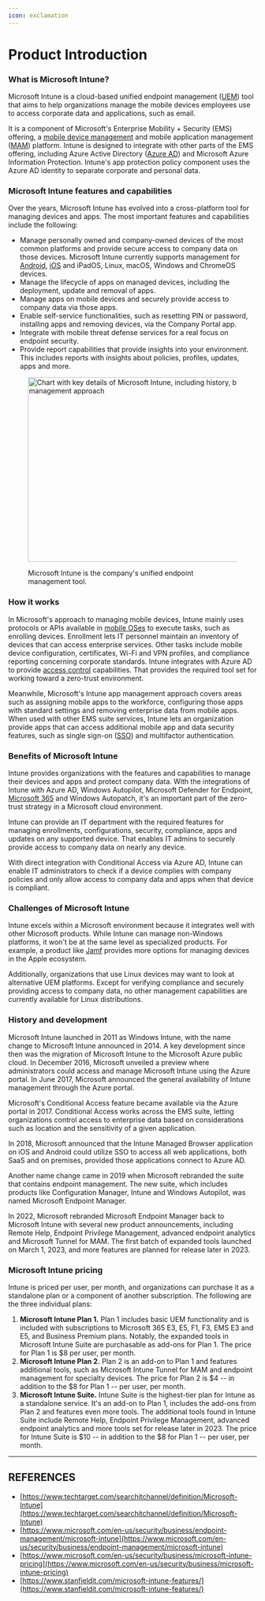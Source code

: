 ```yaml
---
icon: exclamation
---
```


# Product Introduction

### What is Microsoft Intune?

Microsoft Intune is a cloud-based unified endpoint management ([UEM](https://www.techtarget.com/searchenterprisedesktop/definition/unified-endpoint-management-UEM)) tool that aims to help organizations manage the mobile devices employees use to access corporate data and applications, such as email.

It is a component of Microsoft's Enterprise Mobility + Security (EMS) offering, a [mobile device management](https://www.techtarget.com/searchmobilecomputing/definition/mobile-device-management) and mobile application management ([MAM](https://www.techtarget.com/searchmobilecomputing/definition/mobile-application-management-MAM)) platform. Intune is designed to integrate with other parts of the EMS offering, including Azure Active Directory ([Azure AD](https://www.techtarget.com/searchwindowsserver/definition/Microsoft-Windows-Azure-Active-Directory-Windows-Azure-AD)) and Microsoft Azure Information Protection. Intune's app protection policy component uses the Azure AD identity to separate corporate and personal data.

### Microsoft Intune features and capabilities

Over the years, Microsoft Intune has evolved into a cross-platform tool for managing devices and apps. The most important features and capabilities include the following:

* Manage personally owned and company-owned devices of the most common platforms and provide secure access to company data on those devices. Microsoft Intune currently supports management for [Android](https://www.techtarget.com/searchmobilecomputing/definition/Android-OS), [iOS](https://www.techtarget.com/searchmobilecomputing/definition/iOS) and iPadOS, Linux, macOS, Windows and ChromeOS devices.
* Manage the lifecycle of apps on managed devices, including the deployment, update and removal of apps.
* Manage apps on mobile devices and securely provide access to company data via those apps.
* Enable self-service functionalities, such as resetting PIN or password, installing apps and removing devices, via the Company Portal app.
* Integrate with mobile threat defense services for a real focus on endpoint security.
* Provide report capabilities that provide insights into your environment. This includes reports with insights about policies, profiles, updates, apps and more.

<figure><img src="https://www.techtarget.com/rms/onlineimages/itchannel-intune_mobile.png" alt="Chart with key details of Microsoft Intune, including history, business uses and management approach" height="374" width="560"><figcaption><p>Microsoft Intune is the company's unified endpoint management tool.</p></figcaption></figure>

### How it works

In Microsoft's approach to managing mobile devices, Intune mainly uses protocols or APIs available in [mobile OSes](https://www.techtarget.com/searchmobilecomputing/definition/mobile-operating-system) to execute tasks, such as enrolling devices. Enrollment lets IT personnel maintain an inventory of devices that can access enterprise services. Other tasks include mobile device configuration, certificates, Wi-Fi and VPN profiles, and compliance reporting concerning corporate standards. Intune integrates with Azure AD to provide [access control](https://www.techtarget.com/searchsecurity/definition/access-control) capabilities. That provides the required tool set for working toward a zero-trust environment.

Meanwhile, Microsoft's Intune app management approach covers areas such as assigning mobile apps to the workforce, configuring those apps with standard settings and removing enterprise data from mobile apps. When used with other EMS suite services, Intune lets an organization provide apps that can access additional mobile app and data security features, such as single sign-on ([SSO](https://www.techtarget.com/searchsecurity/definition/single-sign-on)) and multifactor authentication.

### Benefits of Microsoft Intune

Intune provides organizations with the features and capabilities to manage their devices and apps and protect company data. With the integrations of Intune with Azure AD, Windows Autopilot, Microsoft Defender for Endpoint, [Microsoft 365](https://www.techtarget.com/searchenterprisedesktop/definition/Microsoft-Office-365-suite) and Windows Autopatch, it's an important part of the zero-trust strategy in a Microsoft cloud environment.

Intune can provide an IT department with the required features for managing enrollments, configurations, security, compliance, apps and updates on any supported device. That enables IT admins to securely provide access to company data on nearly any device.

With direct integration with Conditional Access via Azure AD, Intune can enable IT administrators to check if a device complies with company policies and only allow access to company data and apps when that device is compliant.

### Challenges of Microsoft Intune

Intune excels within a Microsoft environment because it integrates well with other Microsoft products. While Intune can manage non-Windows platforms, it won't be at the same level as specialized products. For example, a product like [Jamf](https://www.techtarget.com/searchenterprisedesktop/tip/Explore-Jamfs-products-and-features-for-Apple-management) provides more options for managing devices in the Apple ecosystem.

Additionally, organizations that use Linux devices may want to look at alternative UEM platforms. Except for verifying compliance and securely providing access to company data, no other management capabilities are currently available for Linux distributions.

### History and development

Microsoft Intune launched in 2011 as Windows Intune, with the name change to Microsoft Intune announced in 2014. A key development since then was the migration of Microsoft Intune to the Microsoft Azure public cloud. In December 2016, Microsoft unveiled a preview where administrators could access and manage Microsoft Intune using the Azure portal. In June 2017, Microsoft announced the general availability of Intune management through the Azure portal.

Microsoft's Conditional Access feature became available via the Azure portal in 2017. Conditional Access works across the EMS suite, letting organizations control access to enterprise data based on considerations such as location and the sensitivity of a given application.

In 2018, Microsoft announced that the Intune Managed Browser application on iOS and Android could utilize SSO to access all web applications, both SaaS and on premises, provided those applications connect to Azure AD.

Another name change came in 2019 when Microsoft rebranded the suite that contains endpoint management. The new suite, which includes products like Configuration Manager, Intune and Windows Autopilot, was named Microsoft Endpoint Manager.

In 2022, Microsoft rebranded Microsoft Endpoint Manager back to Microsoft Intune with several new product announcements, including Remote Help, Endpoint Privilege Management, advanced endpoint analytics and Microsoft Tunnel for MAM. The first batch of expanded tools launched on March 1, 2023, and more features are planned for release later in 2023.

### Microsoft Intune pricing

Intune is priced per user, per month, and organizations can purchase it as a standalone plan or a component of another subscription. The following are the three individual plans:

1. **Microsoft Intune Plan 1.** Plan 1 includes basic UEM functionality and is included with subscriptions to Microsoft 365 E3, E5, F1, F3, EMS E3 and E5, and Business Premium plans. Notably, the expanded tools in Microsoft Intune Suite are purchasable as add-ons for Plan 1. The price for Plan 1 is $8 per user, per month.
2. **Microsoft Intune Plan 2.** Plan 2 is an add-on to Plan 1 and features additional tools, such as Microsoft Intune Tunnel for MAM and endpoint management for specialty devices. The price for Plan 2 is $4 -- in addition to the $8 for Plan 1 -- per user, per month.
3. **Microsoft Intune Suite.** Intune Suite is the highest-tier plan for Intune as a standalone service. It's an add-on to Plan 1, includes the add-ons from Plan 2 and features even more tools. The additional tools found in Intune Suite include Remote Help, Endpoint Privilege Management, advanced endpoint analytics and more tools set for release later in 2023. The price for Intune Suite is $10 -- in addition to the $8 for Plan 1 -- per user, per month.



***

## REFERENCES

* [https://www.techtarget.com/searchitchannel/definition/Microsoft-Intune](https://www.techtarget.com/searchitchannel/definition/Microsoft-Intune)
* [https://www.microsoft.com/en-us/security/business/endpoint-management/microsoft-intune](https://www.microsoft.com/en-us/security/business/endpoint-management/microsoft-intune)
* [https://www.microsoft.com/en-us/security/business/microsoft-intune-pricing](https://www.microsoft.com/en-us/security/business/microsoft-intune-pricing)
* [https://www.stanfieldit.com/microsoft-intune-features/](https://www.stanfieldit.com/microsoft-intune-features/)
